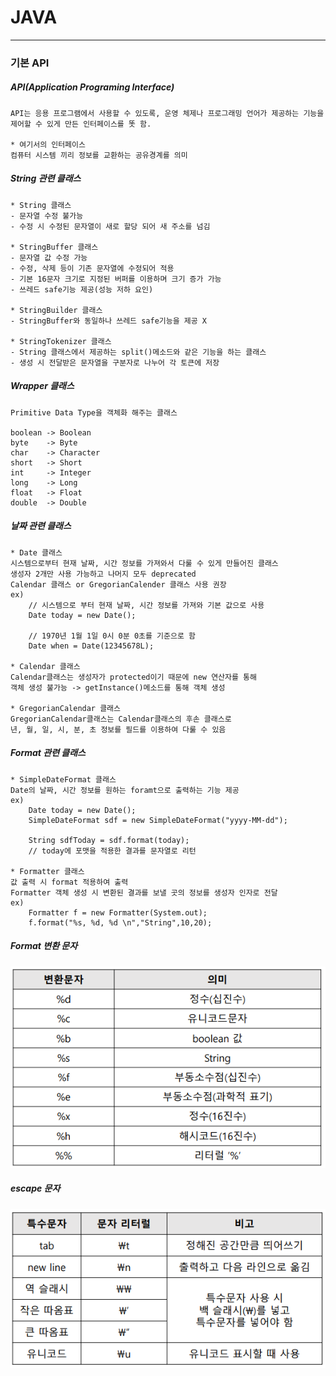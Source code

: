

# JAVA
___________________________________________________________________________________________________________________________________________________________________________________
### 기본 API 

##### API(Application Programing Interface)

	API는 응용 프로그램에서 사용할 수 있도록, 운영 체제나 프로그래밍 언어가 제공하는 기능을
	제어할 수 있게 만든 인터페이스를 똣 함.
	
	* 여기서의 인터페이스
	컴퓨터 시스템 끼리 정보를 교환하는 공유경계를 의미
	
##### String 관련 클래스

	* String 클래스
	- 문자열 수정 불가능
	- 수정 시 수정된 문자열이 새로 할당 되어 새 주소를 넘김
	
	* StringBuffer 클래스
	- 문자열 값 수정 가능
	- 수정, 삭제 등이 기존 문자열에 수정되어 적용
	- 기본 16문자 크기로 지정된 버퍼를 이용하며 크기 증가 가능
	- 쓰레드 safe기능 제공(성능 저하 요인)
	
	* StringBuilder 클래스
	- StringBuffer와 동일하나 쓰레드 safe기능을 제공 X
	
	* StringTokenizer 클래스
	- String 클래스에서 제공하는 split()메소드와 같은 기능을 하는 클래스
	- 생성 시 전달받은 문자열을 구분자로 나누어 각 토큰에 저장
	
##### Wrapper 클래스

	Primitive Data Type을 객체화 해주는 클래스

	boolean -> Boolean
	byte    -> Byte
	char    -> Character
	short   -> Short
	int     -> Integer
	long    -> Long
	float   -> Float
	double  -> Double 

##### 날짜 관련 클래스

	* Date 클래스
	시스템으로부터 현재 날짜, 시간 정보를 가져와서 다룰 수 있게 만들어진 클래스
	생성자 2개만 사용 가능하고 나머지 모두 deprecated
	Calendar 클래스 or GregorianCalender 클래스 사용 권장
	ex)
		// 시스템으로 부터 현재 날짜, 시간 정보를 가져와 기본 값으로 사용
		Date today = new Date();
		
		// 1970년 1월 1일 0시 0분 0초를 기준으로 함
		Date when = Date(12345678L);
		
	* Calendar 클래스
	Calendar클래스는 생성자가 protected이기 때문에 new 연산자를 통해
	객체 생성 불가능 -> getInstance()메소드를 통해 객체 생성
	
	* GregorianCalendar 클래스
	GregorianCalendar클래스는 Calendar클래스의 후손 클래스로
	년, 월, 일, 시, 분, 초 정보를 필드를 이용하여 다룰 수 있음
	
##### Format 관련 클래스

	* SimpleDateFormat 클래스
	Date의 날짜, 시간 정보를 원하는 foramt으로 출력하는 기능 제공
	ex)
		Date today = new Date();
		SimpleDateFormat sdf = new SimpleDateFormat("yyyy-MM-dd");
		
		String sdfToday = sdf.format(today);
		// today에 포맷을 적용한 결과를 문자열로 리턴
		
	* Formatter 클래스
	값 출력 시 format 적용하여 출력
	Formatter 객체 생성 시 변환된 결과를 보낼 곳의 정보를 생성자 인자로 전달
	ex)
		Formatter f = new Formatter(System.out);
		f.format("%s, %d, %d \n","String",10,20);
		
##### Format 변환 문자
![포멧변환문자](/images/포멧변환문자.PNG)
		
##### escape 문자
![이스케이프문자](/images/이스케이프문자.PNG)








	
